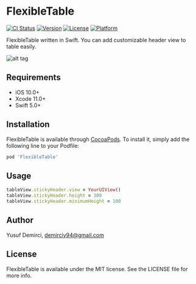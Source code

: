 # FlexibleTable

[![CI Status](https://travis-ci.com/demirciy/FlexibleTable.svg)](https://travis-ci.com/demirciy/FlexibleTable)
[![Version](https://img.shields.io/cocoapods/v/FlexibleTable.svg)](https://cocoapods.org/pods/FlexibleTable)
[![License](https://img.shields.io/cocoapods/l/FlexibleTable.svg])](https://cocoapods.org/pods/FlexibleTable)
[![Platform](https://img.shields.io/cocoapods/p/FlexibleTable.svg)](https://cocoapods.org/pods/FlexibleTable)

FlexibleTable written in Swift. You can add customizable header view to table easily.

![alt tag](https://media.giphy.com/media/dalGBGZ9TJRm6ZyQWr/giphy.gif)

## Requirements

- iOS 10.0+
- Xcode 11.0+
- Swift 5.0+

## Installation

FlexibleTable is available through [CocoaPods](https://cocoapods.org). To install
it, simply add the following line to your Podfile:

```ruby
pod 'FlexibleTable'
```

## Usage

```ruby
tableView.stickyHeader.view = YourUIView()
tableView.stickyHeader.height = 300
tableView.stickyHeader.minimumHeight = 100
```

## Author

Yusuf Demirci, demirciy94@gmail.com

## License

FlexibleTable is available under the MIT license. See the LICENSE file for more info.
